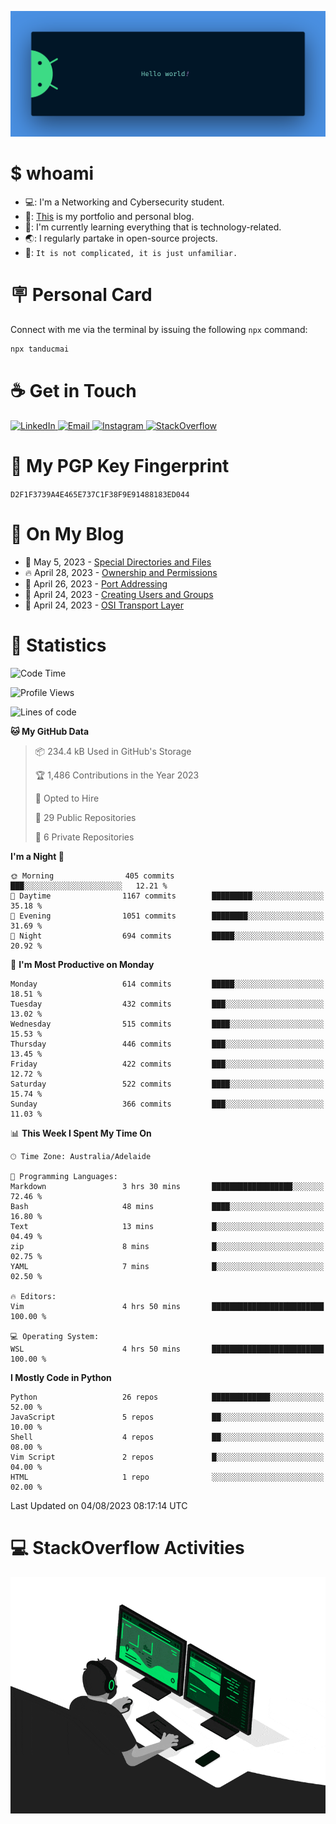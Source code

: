 <p align="center"><img src="assets/banner.png" /></p>

[//]: ![](https://github.com/tanducmai/tanducmai/actions/workflows/waka-stats.yml/badge.svg)
[//]: ![](https://github.com/tanducmai/tanducmai/actions/workflows/latest-blogs.yml/badge.svg)
[//]: ![](https://github.com/tanducmai/tanducmai/actions/workflows/stackoverflow-activities.yml/badge.svg)

# $ whoami

- 💻: I'm a Networking and Cybersecurity student.
- 🔭: [This](https://tanducmai.com/) is my portfolio and personal blog.
- 🌱: I'm currently learning everything that is technology-related.
- 🌏: I regularly partake in open-source projects.
- 💬: `It is not complicated, it is just unfamiliar.`

# 🪧 Personal Card

Connect with me via the terminal by issuing the following `npx` command:

```bash
npx tanducmai
```

# ☕ Get in Touch

<a target="_blank" href="https://www.linkedin.com/in/tanducmai/">
  <img alt="LinkedIn" src="https://img.shields.io/badge/LinkedIn-0077B5?style=for-the-badge&logo=linkedin&logoColor=white" />
</a>
<a target="_blank" href="mailto:henryfromvietnam@gmail.com">
  <img alt="Email" src="https://img.shields.io/badge/Gmail-D14836?style=for-the-badge&logo=gmail&logoColor=white" />
</a>
<a target="_blank" href="https://www.instagram.com/henry.maii/">
  <img alt="Instagram" src="https://img.shields.io/badge/Instagram-E4405F?style=for-the-badge&logo=instagram&logoColor=white" />
</a>
<a target="_blank" href="https://stackoverflow.com/users/16999206/tanducmai">
  <img alt="StackOverflow" src="https://img.shields.io/static/v1?message=Stackoverflow&logo=stackoverflow&label=&color=FE7A16&logoColor=white&labelColor=&style=for-the-badge" />
</a>

# 🔐 My PGP Key Fingerprint

`D2F1F3739A4E465E737C1F38F9E91488183ED044`

# 📜 On My Blog

<!-- BLOG-POST-LIST:START -->
 - 💯 May 5, 2023 - [Special Directories and Files](https://tanducmai.com/posts/systems-administration/special-directories-and-files/)
 - 🔥 April 28, 2023 - [Ownership and Permissions](https://tanducmai.com/posts/systems-administration/ownership-and-permissions/)
 - 💫 April 26, 2023 - [Port Addressing](https://tanducmai.com/posts/introduction-to-networks/transport-layer/port-addressing/)
 - 🚀 April 24, 2023 - [Creating Users and Groups](https://tanducmai.com/posts/systems-administration/creating-users-and-groups/)
 - 🌮 April 24, 2023 - [OSI Transport Layer](https://tanducmai.com/posts/introduction-to-networks/transport-layer/osi-transport-layer/)<!-- BLOG-POST-LIST:END -->

# 🔢 Statistics

<!--START_SECTION:waka-->
![Code Time](http://img.shields.io/badge/Code%20Time-84%20hrs%206%20mins-blue)

![Profile Views](http://img.shields.io/badge/Profile%20Views-1-blue)

![Lines of code](https://img.shields.io/badge/From%20Hello%20World%20I%27ve%20Written-9.1%20million%20lines%20of%20code-blue)

**🐱 My GitHub Data** 

> 📦 234.4 kB Used in GitHub's Storage 
 > 
> 🏆 1,486 Contributions in the Year 2023
 > 
> 💼 Opted to Hire
 > 
> 📜 29 Public Repositories 
 > 
> 🔑 6 Private Repositories 
 > 
**I'm a Night 🦉** 

```text
🌞 Morning                405 commits         ███░░░░░░░░░░░░░░░░░░░░░░   12.21 % 
🌆 Daytime                1167 commits        █████████░░░░░░░░░░░░░░░░   35.18 % 
🌃 Evening                1051 commits        ████████░░░░░░░░░░░░░░░░░   31.69 % 
🌙 Night                  694 commits         █████░░░░░░░░░░░░░░░░░░░░   20.92 % 
```
📅 **I'm Most Productive on Monday** 

```text
Monday                   614 commits         █████░░░░░░░░░░░░░░░░░░░░   18.51 % 
Tuesday                  432 commits         ███░░░░░░░░░░░░░░░░░░░░░░   13.02 % 
Wednesday                515 commits         ████░░░░░░░░░░░░░░░░░░░░░   15.53 % 
Thursday                 446 commits         ███░░░░░░░░░░░░░░░░░░░░░░   13.45 % 
Friday                   422 commits         ███░░░░░░░░░░░░░░░░░░░░░░   12.72 % 
Saturday                 522 commits         ████░░░░░░░░░░░░░░░░░░░░░   15.74 % 
Sunday                   366 commits         ███░░░░░░░░░░░░░░░░░░░░░░   11.03 % 
```


📊 **This Week I Spent My Time On** 

```text
🕑︎ Time Zone: Australia/Adelaide

💬 Programming Languages: 
Markdown                 3 hrs 30 mins       ██████████████████░░░░░░░   72.46 % 
Bash                     48 mins             ████░░░░░░░░░░░░░░░░░░░░░   16.80 % 
Text                     13 mins             █░░░░░░░░░░░░░░░░░░░░░░░░   04.49 % 
zip                      8 mins              █░░░░░░░░░░░░░░░░░░░░░░░░   02.75 % 
YAML                     7 mins              █░░░░░░░░░░░░░░░░░░░░░░░░   02.50 % 

🔥 Editors: 
Vim                      4 hrs 50 mins       █████████████████████████   100.00 % 

💻 Operating System: 
WSL                      4 hrs 50 mins       █████████████████████████   100.00 % 
```

**I Mostly Code in Python** 

```text
Python                   26 repos            █████████████░░░░░░░░░░░░   52.00 % 
JavaScript               5 repos             ██░░░░░░░░░░░░░░░░░░░░░░░   10.00 % 
Shell                    4 repos             ██░░░░░░░░░░░░░░░░░░░░░░░   08.00 % 
Vim Script               2 repos             █░░░░░░░░░░░░░░░░░░░░░░░░   04.00 % 
HTML                     1 repo              ░░░░░░░░░░░░░░░░░░░░░░░░░   02.00 % 
```




 Last Updated on 04/08/2023 08:17:14 UTC
<!--END_SECTION:waka-->

# 💻 StackOverflow Activities

<!-- STACKOVERFLOW:START -->
<!-- STACKOVERFLOW:END -->

<p align="center"><img src="assets/developer.gif" /></p>
